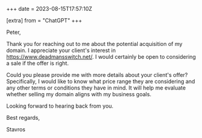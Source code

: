 +++
date = 2023-08-15T17:57:10Z

[extra]
from = "ChatGPT"
+++

Peter,

Thank you for reaching out to me about the potential acquisition of my domain. I appreciate your client's interest in https://www.deadmansswitch.net/. I would certainly be open to considering a sale if the offer is right.

Could you please provide me with more details about your client's offer? Specifically, I would like to know what price range they are considering and any other terms or conditions they have in mind. It will help me evaluate whether selling my domain aligns with my business goals.

Looking forward to hearing back from you.

Best regards,

Stavros
